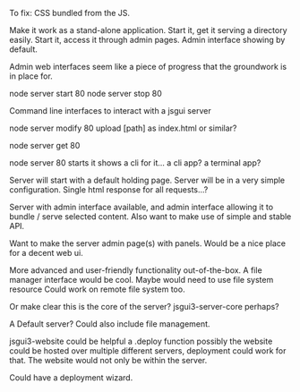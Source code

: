 To fix:
CSS bundled from the JS.


Make it work as a stand-alone application.
Start it, get it serving a directory easily.
Start it, access it through admin pages.
  Admin interface showing by default.

Admin web interfaces seem like a piece of progress that the groundwork is in place for.

node server start 80
node server stop 80

Command line interfaces to interact with a jsgui server

node server modify 80 upload \[path\] as index.html
  or similar?

node server get 80

node server 80
  starts it
  shows a cli for it...
  a cli app?
  a terminal app?


Server will start with a default holding page.
Server will be in a very simple configuration.
Single html response for all requests...?


Server with admin interface available, and admin interface allowing it to bundle / serve selected content.
Also want to make use of simple and stable API.

Want to make the server admin page(s) with panels.
Would be a nice place for a decent web ui.

More advanced and user-friendly functionality out-of-the-box.
A file manager interface would be cool.
Maybe would need to use file system resource
Could work on remote file system too.

Or make clear this is the core of the server?
jsgui3-server-core perhaps?

A Default server? Could also include file management.


jsgui3-website could be helpful
a .deploy function
possibly the website could be hosted over multiple different servers, deployment could work for that.
The website would not only be within the server.

Could have a deployment wizard.












